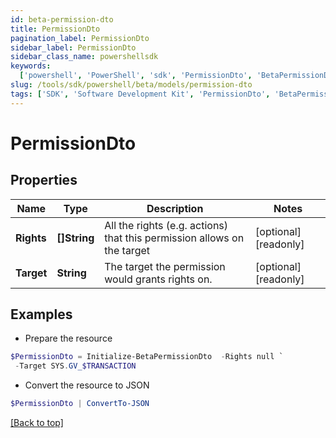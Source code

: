 ```yaml
---
id: beta-permission-dto
title: PermissionDto
pagination_label: PermissionDto
sidebar_label: PermissionDto
sidebar_class_name: powershellsdk
keywords:
  ['powershell', 'PowerShell', 'sdk', 'PermissionDto', 'BetaPermissionDto']
slug: /tools/sdk/powershell/beta/models/permission-dto
tags: ['SDK', 'Software Development Kit', 'PermissionDto', 'BetaPermissionDto']
---
```


# PermissionDto

## Properties

| Name | Type | Description | Notes |
| --- | --- | --- | --- |
| **Rights** | **[]String** | All the rights (e.g. actions) that this permission allows on the target | [optional] [readonly] |
| **Target** | **String** | The target the permission would grants rights on. | [optional] [readonly] |

## Examples

- Prepare the resource

```powershell
$PermissionDto = Initialize-BetaPermissionDto  -Rights null `
 -Target SYS.GV_$TRANSACTION
```

- Convert the resource to JSON

```powershell
$PermissionDto | ConvertTo-JSON
```

[[Back to top]](#)
